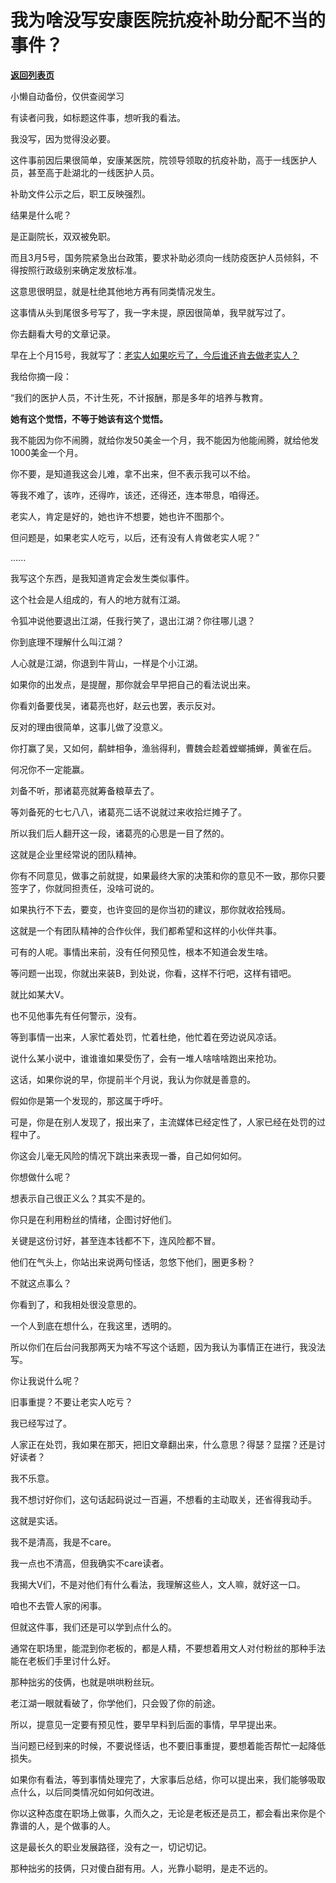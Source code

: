 # 我为啥没写安康医院抗疫补助分配不当的事件？

[**返回列表页**](/gzh/记忆承载3)

小懒自动备份，仅供查阅学习

有读者问我，如标题这件事，想听我的看法。

  

我没写，因为觉得没必要。

  

这件事前因后果很简单，安康某医院，院领导领取的抗疫补助，高于一线医护人员，甚至高于赴湖北的一线医护人员。

  

补助文件公示之后，职工反映强烈。

  

结果是什么呢？

  

是正副院长，双双被免职。

  

而且3月5号，国务院紧急出台政策，要求补助必须向一线防疫医护人员倾斜，不得按照行政级别来确定发放标准。

  

这意思很明显，就是杜绝其他地方再有同类情况发生。

  

这事情从头到尾很多号写了，我一字未提，原因很简单，我早就写过了。

  

你去翻看大号的文章记录。

  

早在上个月15号，我就写了：[老实人如果吃亏了，今后谁还肯去做老实人？](https://mp.weixin.qq.com/s?__biz=MzU0MjYwNDU2Mw==&mid=2247488350&idx=1&sn=fdf07f9ea13d4472fc58e569a8bb79a9&chksm=fb197f22cc6ef6340d7983d480b435593fc646b6afbefe8821474f7705d3fb12d320007d178b&token=1629728619&lang=zh_CN&scene=21#wechat_redirect)

  

我给你摘一段：

  

“我们的医护人员，不计生死，不计报酬，那是多年的培养与教育。

  

 **她有这个觉悟，不等于她该有这个觉悟。**

  

我不能因为你不闹腾，就给你发50美金一个月，我不能因为他能闹腾，就给他发1000美金一个月。

  

你不要，是知道我这会儿难，拿不出来，但不表示我可以不给。

  

等我不难了，该咋，还得咋，该还，还得还，连本带息，咱得还。

  

老实人，肯定是好的，她也许不想要，她也许不图那个。

  

但问题是，如果老实人吃亏，以后，还有没有人肯做老实人呢？”

  

......  

  

我写这个东西，是我知道肯定会发生类似事件。

  

这个社会是人组成的，有人的地方就有江湖。

  

令狐冲说他要退出江湖，任我行笑了，退出江湖？你往哪儿退？

  

你到底理不理解什么叫江湖？

  

人心就是江湖，你退到牛背山，一样是个小江湖。

  

如果你的出发点，是提醒，那你就会早早把自己的看法说出来。

  

你看刘备要伐吴，诸葛亮也好，赵云也罢，表示反对。

  

反对的理由很简单，这事儿做了没意义。

  

你打赢了吴，又如何，鹬蚌相争，渔翁得利，曹魏会趁着螳螂捕蝉，黄雀在后。

  

何况你不一定能赢。

  

刘备不听，那诸葛亮就筹备粮草去了。

  

等刘备死的七七八八，诸葛亮二话不说就过来收拾烂摊子了。

  

所以我们后人翻开这一段，诸葛亮的心思是一目了然的。

  

这就是企业里经常说的团队精神。

  

你有不同意见，做事之前就提，如果最终大家的决策和你的意见不一致，那你只要签字了，你就同担责任，没啥可说的。

  

如果执行不下去，要变，也许变回的是你当初的建议，那你就收拾残局。

  

这就是一个有团队精神的合作伙伴，我们都希望和这样的小伙伴共事。

  

可有的人呢。事情出来前，没有任何预见性，根本不知道会发生啥。

  

等问题一出现，你就出来装B，到处说，你看，这样不行吧，这样有错吧。

  

就比如某大V。

  

也不见他事先有任何警示，没有。

  

等到事情一出来，人家忙着处罚，忙着杜绝，他忙着在旁边说风凉话。

  

说什么某小说中，谁谁谁如果受伤了，会有一堆人啥啥啥跑出来抢功。

  

这话，如果你说的早，你提前半个月说，我认为你就是善意的。

  

假如你是第一个发现的，那这属于呼吁。

  

可是，你是在别人发现了，报出来了，主流媒体已经定性了，人家已经在处罚的过程中了。

  

你这会儿毫无风险的情况下跳出来表现一番，自己如何如何。

  

你想做什么呢？

  

想表示自己很正义么？其实不是的。

  

你只是在利用粉丝的情绪，企图讨好他们。

  

关键是这份讨好，甚至连本钱都不下，连风险都不冒。

  

他们在气头上，你站出来说两句怪话，忽悠下他们，圈更多粉？

  

不就这点事么？

  

你看到了，和我相处很没意思的。

  

一个人到底在想什么，在我这里，透明的。

  

所以你们在后台问我那两天为啥不写这个话题，因为我认为事情正在进行，我没法写。

  

你让我说什么呢？

  

旧事重提？不要让老实人吃亏？

  

我已经写过了。

  

人家正在处罚，我如果在那天，把旧文章翻出来，什么意思？得瑟？显摆？还是讨好读者？

  

我不乐意。

  

我不想讨好你们，这句话起码说过一百遍，不想看的主动取关，还省得我动手。

  

这就是实话。

  

我不是清高，我是不care。

  

我一点也不清高，但我确实不care读者。

  

我揭大V们，不是对他们有什么看法，我理解这些人，文人嘛，就好这一口。

  

咱也不去管人家的闲事。

  

但就这件事，我们还是可以学到点什么的。

  

通常在职场里，能混到你老板的，都是人精，不要想着用文人对付粉丝的那种手法能在老板们手里讨什么好。

  

那种拙劣的伎俩，也就是哄哄粉丝玩。

  

老江湖一眼就看破了，你学他们，只会毁了你的前途。

  

所以，提意见一定要有预见性，要早早料到后面的事情，早早提出来。

  

当问题已经到来的时候，不要说怪话，也不要旧事重提，要想着能否帮忙一起降低损失。

  

如果你有看法，等到事情处理完了，大家事后总结，你可以提出来，我们能够吸取点什么，以后同类情况如何如何改进。

  

你以这种态度在职场上做事，久而久之，无论是老板还是员工，都会看出来你是个靠谱的人，是个做事的人。

  

这是最长久的职业发展路径，没有之一，切记切记。

  

那种拙劣的技俩，只对傻白甜有用。人，光靠小聪明，是走不远的。

